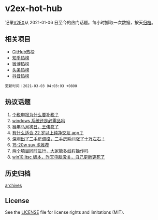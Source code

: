 # v2ex-hot-hub

 记录[V2EX](https://www.v2ex.com/)从 2021-01-06 日至今的热门话题。每小时抓取一次数据，按天[归档](archives)。
 
 ## 相关项目

- [GitHub热榜](https://github.com/snaildev/github-hot-hub)
- [知乎热榜](https://github.com/snaildev/zhihu-hot-hub)
- [微博热榜](https://github.com/snaildev/weibo-hot-hub)
- [头条热榜](https://github.com/snaildev/toutiao-hot-hub)
- [抖音热榜](https://github.com/snaildev/douyin-hot-hub)


 `更新时间：2021-03-03 04:03:03 +0800`

## 热议话题

1. [个税申报为什么要补税？](https://www.v2ex.com/t/757538)
1. [windows 系统还是必需品吗](https://www.v2ex.com/t/757626)
1. [猴年马月狗日，王伟疯了](https://www.v2ex.com/t/757489)
1. [有什么适合 22 岁以上纯净交友 app？](https://www.v2ex.com/t/757758)
1. [深圳出了二手房调控，二手房瞬间涨了十万左右！](https://www.v2ex.com/t/757699)
1. [15-20w suv 求推荐](https://www.v2ex.com/t/757499)
1. [两个项目同时进行，大家能多线程操作吗](https://www.v2ex.com/t/757543)
1. [win10 ltsc 版本，昨天电脑没关，自己更新更死了](https://www.v2ex.com/t/757564)

## 历史归档

[archives](archives)

## License

See the [LICENSE](LICENSE) file for license rights and limitations (MIT).
